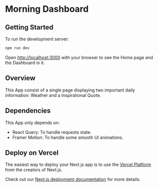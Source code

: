 # Morning Dashboard

## Getting Started

To run the development server:

```bash
npm run dev
```

Open [http://localhost:3000](http://localhost:3000) with your browser to see the Home page and the Dashboard in it.

## Overview

This App consist of a single page displaying two important daily information: Weather and a Inspirational Quote.

## Dependencies

This App only depends on:

- React Query: To handle requests state.
- Framer Motion: To handle some smooth UI animations.

## Deploy on Vercel

The easiest way to deploy your Next.js app is to use the [Vercel Platform](https://vercel.com/new?utm_medium=default-template&filter=next.js&utm_source=create-next-app&utm_campaign=create-next-app-readme) from the creators of Next.js.

Check out our [Next.js deployment documentation](https://nextjs.org/docs/pages/building-your-application/deploying) for more details.
